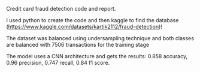 Credit card fraud detection code and report.

I used python to create the code and then kaggle to find the database (https://www.kaggle.com/datasets/kartik2112/fraud-detection)!

The dataset was balanced using undersampling technique and both classes are balanced with 7506 transactions for the training stage

The model uses a CNN architecture and gets the results: 0.858 accuracy, 0.96 precision, 0.747 recall, 0.84 f1 score. 
